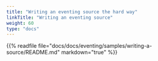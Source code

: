 ```yaml
---
title: "Writing an eventing source the hard way"
linkTitle: "Writing an eventing source"
weight: 60
type: "docs"
---
```


{{% readfile file="docs/docs/eventing/samples/writing-a-source/README.md" markdown="true" %}}
